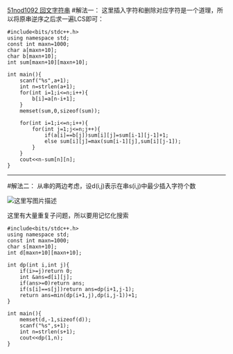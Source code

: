 [51nod1092 回文字符串](http://www.51nod.com/onlineJudge/questionCode.html#!problemId=1092)
#解法一：
这里插入字符和删除对应字符是一个道理，所以将原串逆序之后求一遍LCS即可：

```
#include<bits/stdc++.h>
using namespace std;
const int maxn=1000;
char a[maxn+10];
char b[maxn+10];
int sum[maxn+10][maxn+10];

int main(){
    scanf("%s",a+1);
    int n=strlen(a+1);
    for(int i=1;i<=n;i++){
        b[i]=a[n-i+1];
    }
    memset(sum,0,sizeof(sum));

    for(int i=1;i<=n;i++){
        for(int j=1;j<=n;j++){
            if(a[i]==b[j])sum[i][j]=sum[i-1][j-1]+1;
            else sum[i][j]=max(sum[i-1][j],sum[i][j-1]);
        }
    }
    cout<<n-sum[n][n];
}

```
***
#解法二：
从串的两边考虑，设d(i,j)表示在串s(i,j)中最少插入字符个数

![这里写图片描述](http://img.blog.csdn.net/20160524175855936)

这里有大量重复子问题，所以要用记忆化搜索

```
#include<bits/stdc++.h>
using namespace std;
const int maxn=1000;
char s[maxn+10];
int d[maxn+10][maxn+10];

int dp(int i,int j){
    if(i>=j)return 0;
    int &ans=d[i][j];
    if(ans>=0)return ans;
    if(s[i]==s[j])return ans=dp(i+1,j-1);
    return ans=min(dp(i+1,j),dp(i,j-1))+1;
}

int main(){
    memset(d,-1,sizeof(d));
    scanf("%s",s+1);
    int n=strlen(s+1);
    cout<<dp(1,n);
}

```
